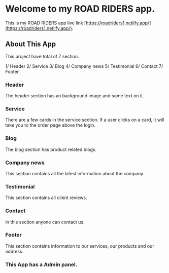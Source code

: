 # Welcome to my ROAD RIDERS app.

This is my ROAD RIDERS app live link [https://roadriders1.netlify.app/](https://roadriders1.netlify.app/).

## About This App

This project have total of 7 section.

1/ Header
2/ Service
3/ Blog
4/ Company news
5/ Testimonial
6/ Contact
7/ Footer

### Header
The header section has an background image and some text on it.

### Service
There are a few cards in the service section. If a user clicks on a card, it will
take you to the order page above the login.

### Blog
The blog section has product related blogs.

### Company news
This section contains all the latest information about the company.

### Testimonial
This section contains all client reviews.

### Contact
In this section anyone can contact us.

### Footer
This section contains information to our services, our products and our address.

### This App has a Admin panel.

